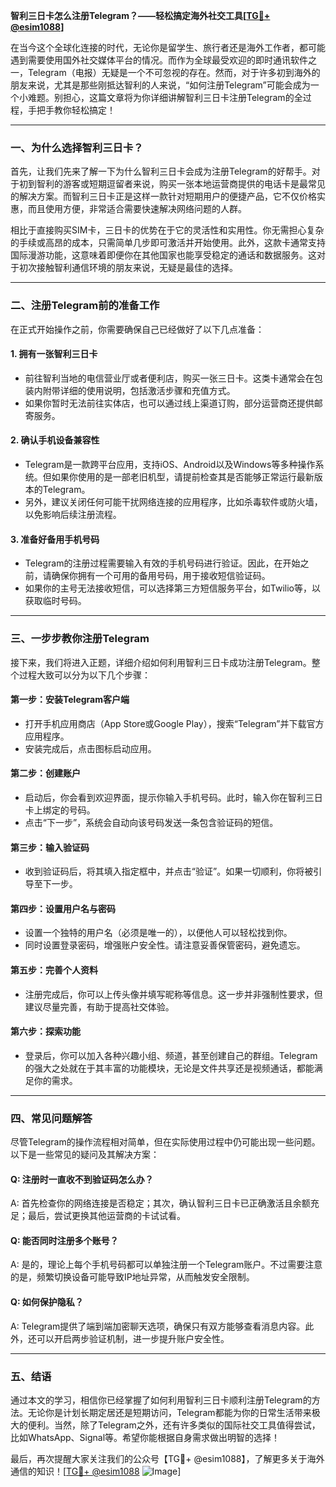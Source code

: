 **智利三日卡怎么注册Telegram？——轻松搞定海外社交工具[[TG💪+ @esim1088](https://t.me/s/esim1088)]**

在当今这个全球化连接的时代，无论你是留学生、旅行者还是海外工作者，都可能遇到需要使用国外社交媒体平台的情况。而作为全球最受欢迎的即时通讯软件之一，Telegram（电报）无疑是一个不可忽视的存在。然而，对于许多初到海外的朋友来说，尤其是那些刚抵达智利的人来说，“如何注册Telegram”可能会成为一个小难题。别担心，这篇文章将为你详细讲解智利三日卡注册Telegram的全过程，手把手教你轻松搞定！

---

### 一、为什么选择智利三日卡？

首先，让我们先来了解一下为什么智利三日卡会成为注册Telegram的好帮手。对于初到智利的游客或短期逗留者来说，购买一张本地运营商提供的电话卡是最常见的解决方案。而智利三日卡正是这样一款针对短期用户的便捷产品，它不仅价格实惠，而且使用方便，非常适合需要快速解决网络问题的人群。

相比于直接购买SIM卡，三日卡的优势在于它的灵活性和实用性。你无需担心复杂的手续或高昂的成本，只需简单几步即可激活并开始使用。此外，这款卡通常支持国际漫游功能，这意味着即便你在其他国家也能享受稳定的通话和数据服务。这对于初次接触智利通信环境的朋友来说，无疑是最佳的选择。

---

### 二、注册Telegram前的准备工作

在正式开始操作之前，你需要确保自己已经做好了以下几点准备：

#### 1. **拥有一张智利三日卡**
   - 前往智利当地的电信营业厅或者便利店，购买一张三日卡。这类卡通常会在包装内附带详细的使用说明，包括激活步骤和充值方式。
   - 如果你暂时无法前往实体店，也可以通过线上渠道订购，部分运营商还提供邮寄服务。

#### 2. **确认手机设备兼容性**
   - Telegram是一款跨平台应用，支持iOS、Android以及Windows等多种操作系统。但如果你使用的是一部老旧机型，请提前检查其是否能够正常运行最新版本的Telegram。
   - 另外，建议关闭任何可能干扰网络连接的应用程序，比如杀毒软件或防火墙，以免影响后续注册流程。

#### 3. **准备好备用手机号码**
   - Telegram的注册过程需要输入有效的手机号码进行验证。因此，在开始之前，请确保你拥有一个可用的备用号码，用于接收短信验证码。
   - 如果你的主号无法接收短信，可以选择第三方短信服务平台，如Twilio等，以获取临时号码。

---

### 三、一步步教你注册Telegram

接下来，我们将进入正题，详细介绍如何利用智利三日卡成功注册Telegram。整个过程大致可以分为以下几个步骤：

#### 第一步：安装Telegram客户端
   - 打开手机应用商店（App Store或Google Play），搜索“Telegram”并下载官方应用程序。
   - 安装完成后，点击图标启动应用。

#### 第二步：创建账户
   - 启动后，你会看到欢迎界面，提示你输入手机号码。此时，输入你在智利三日卡上绑定的号码。
   - 点击“下一步”，系统会自动向该号码发送一条包含验证码的短信。

#### 第三步：输入验证码
   - 收到验证码后，将其填入指定框中，并点击“验证”。如果一切顺利，你将被引导至下一步。

#### 第四步：设置用户名与密码
   - 设置一个独特的用户名（必须是唯一的），以便他人可以轻松找到你。
   - 同时设置登录密码，增强账户安全性。请注意妥善保管密码，避免遗忘。

#### 第五步：完善个人资料
   - 注册完成后，你可以上传头像并填写昵称等信息。这一步并非强制性要求，但建议尽量完善，有助于提高社交体验。

#### 第六步：探索功能
   - 登录后，你可以加入各种兴趣小组、频道，甚至创建自己的群组。Telegram的强大之处就在于其丰富的功能模块，无论是文件共享还是视频通话，都能满足你的需求。

---

### 四、常见问题解答

尽管Telegram的操作流程相对简单，但在实际使用过程中仍可能出现一些问题。以下是一些常见的疑问及其解决方案：

#### Q: 注册时一直收不到验证码怎么办？
A: 首先检查你的网络连接是否稳定；其次，确认智利三日卡已正确激活且余额充足；最后，尝试更换其他运营商的卡试试看。

#### Q: 能否同时注册多个账号？
A: 是的，理论上每个手机号码都可以单独注册一个Telegram账户。不过需要注意的是，频繁切换设备可能导致IP地址异常，从而触发安全限制。

#### Q: 如何保护隐私？
A: Telegram提供了端到端加密聊天选项，确保只有双方能够查看消息内容。此外，还可以开启两步验证机制，进一步提升账户安全性。

---

### 五、结语

通过本文的学习，相信你已经掌握了如何利用智利三日卡顺利注册Telegram的方法。无论你是计划长期定居还是短期访问，Telegram都能为你的日常生活带来极大的便利。当然，除了Telegram之外，还有许多类似的国际社交工具值得尝试，比如WhatsApp、Signal等。希望你能根据自身需求做出明智的选择！

最后，再次提醒大家关注我们的公众号【TG💪+ @esim1088】，了解更多关于海外通信的知识！[[TG💪+ @esim1088](https://t.me/s/esim1088) ![Image](https://i.postimg.cc/4NQfJmqS/Snipaste-2025-05-13-00-14-12.png)]